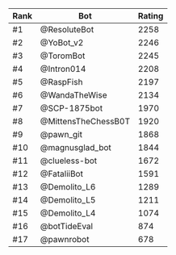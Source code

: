 Rank|Bot|Rating
---|---|---
#1|@ResoluteBot|2258
#2|@YoBot_v2|2246
#3|@ToromBot|2245
#4|@Intron014|2208
#5|@RaspFish|2197
#6|@WandaTheWise|2134
#7|@SCP-1875bot|1970
#8|@MittensTheChessB0T|1920
#9|@pawn_git|1868
#10|@magnusglad_bot|1844
#11|@clueless-bot|1672
#12|@FataliiBot|1591
#13|@Demolito_L6|1289
#14|@Demolito_L5|1211
#15|@Demolito_L4|1074
#16|@botTideEval|874
#17|@pawnrobot|678
